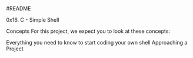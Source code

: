 #README

0x16. C - Simple Shell

Concepts
For this project, we expect you to look at these concepts:

Everything you need to know to start coding your own shell
Approaching a Project
